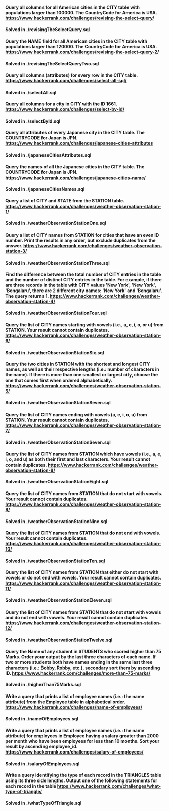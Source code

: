 #### Query all columns for all American cities in the CITY table with populations larger than 100000. The CountryCode for America is USA. https://www.hackerrank.com/challenges/revising-the-select-query/

#### Solved in ./revisingTheSelectQuery.sql

#### Query the NAME field for all American cities in the CITY table with populations larger than 120000. The CountryCode for America is USA. https://www.hackerrank.com/challenges/revising-the-select-query-2/

#### Solved in ./revisingTheSelectQueryTwo.sql

#### Query all columns (attributes) for every row in the CITY table. https://www.hackerrank.com/challenges/select-all-sql/

#### Solved in ./selectAll.sql

#### Query all columns for a city in CITY with the ID 1661. https://www.hackerrank.com/challenges/select-by-id/

#### Solved in ./selectById.sql

#### Query all attributes of every Japanese city in the CITY table. The COUNTRYCODE for Japan is JPN. https://www.hackerrank.com/challenges/japanese-cities-attributes

#### Solved in ./japaneseCitiesAttributes.sql

#### Query the names of all the Japanese cities in the CITY table. The COUNTRYCODE for Japan is JPN. https://www.hackerrank.com/challenges/japanese-cities-name/

#### Solved in ./japaneseCitiesNames.sql

#### Query a list of CITY and STATE from the STATION table. https://www.hackerrank.com/challenges/weather-observation-station-1/

#### Solved in ./weatherObservationStationOne.sql

#### Query a list of CITY names from STATION for cities that have an even ID number. Print the results in any order, but exclude duplicates from the answer. https://www.hackerrank.com/challenges/weather-observation-station-3/

#### Solved in ./weatherObservationStationThree.sql

#### Find the difference between the total number of CITY entries in the table and the number of distinct CITY entries in the table. For example, if there are three records in the table with CITY values 'New York', 'New York', 'Bengalaru', there are 2 different city names: 'New York' and 'Bengalaru'. The query returns 1. https://www.hackerrank.com/challenges/weather-observation-station-4/

#### Solved in ./weatherObservationStationFour.sql

#### Query the list of CITY names starting with vowels (i.e., a, e, i, o, or u) from STATION. Your result cannot contain duplicates. https://www.hackerrank.com/challenges/weather-observation-station-6/

#### Solved in ./weatherObservationStationSix.sql

#### Query the two cities in STATION with the shortest and longest CITY names, as well as their respective lengths (i.e.: number of characters in the name). If there is more than one smallest or largest city, choose the one that comes first when ordered alphabetically. https://www.hackerrank.com/challenges/weather-observation-station-5/

#### Solved in ./weatherObservationStationSeven.sql

#### Query the list of CITY names ending with vowels (a, e, i, o, u) from STATION. Your result cannot contain duplicates. https://www.hackerrank.com/challenges/weather-observation-station-7/

#### Solved in ./weatherObservationStationSeven.sql

#### Query the list of CITY names from STATION which have vowels (i.e., a, e, i, o, and u) as both their first and last characters. Your result cannot contain duplicates. https://www.hackerrank.com/challenges/weather-observation-station-8/

#### Solved in ./weatherObservationStationEight.sql

#### Query the list of CITY names from STATION that do not start with vowels. Your result cannot contain duplicates. https://www.hackerrank.com/challenges/weather-observation-station-9/

#### Solved in ./weatherObservationStationNine.sql

#### Query the list of CITY names from STATION that do not end with vowels. Your result cannot contain duplicates. https://www.hackerrank.com/challenges/weather-observation-station-10/

#### Solved in ./weatherObservationStationTen.sql

#### Query the list of CITY names from STATION that either do not start with vowels or do not end with vowels. Your result cannot contain duplicates. https://www.hackerrank.com/challenges/weather-observation-station-11/

#### Solved in ./weatherObservationStationEleven.sql

#### Query the list of CITY names from STATION that do not start with vowels and do not end with vowels. Your result cannot contain duplicates. https://www.hackerrank.com/challenges/weather-observation-station-12/

#### Solved in ./weatherObservationStationTwelve.sql

#### Query the Name of any student in STUDENTS who scored higher than 75 Marks. Order your output by the last three characters of each name. If two or more students both have names ending in the same last three characters (i.e.: Bobby, Robby, etc.), secondary sort them by ascending ID. https://www.hackerrank.com/challenges/more-than-75-marks/

#### Solved in ./higherThan75Marks.sql

#### Write a query that prints a list of employee names (i.e.: the name attribute) from the Employee table in alphabetical order. https://www.hackerrank.com/challenges/name-of-employees/

#### Solved in ./nameOfEmployees.sql

#### Write a query that prints a list of employee names (i.e.: the name attribute) for employees in Employee having a salary greater than 2000 per month who have been employees for less than 10 months. Sort your result by ascending employee_id. https://www.hackerrank.com/challenges/salary-of-employees/

#### Solved in ./salaryOfEmployees.sql

#### Write a query identifying the type of each record in the TRIANGLES table using its three side lengths. Output one of the following statements for each record in the table https://www.hackerrank.com/challenges/what-type-of-triangle/

#### Solved in ./whatTypeOfTriangle.sql

